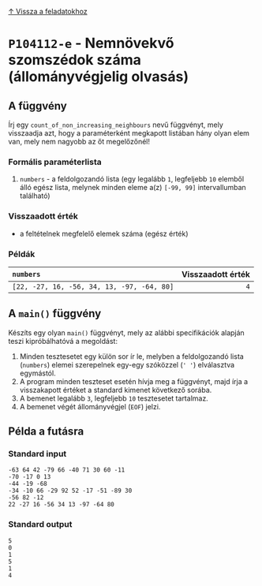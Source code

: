 
[↑ Vissza a feladatokhoz](./README.md)

# `P104112-e` - Nemnövekvő szomszédok száma (állományvégjelig olvasás)

## A függvény

Írj egy `count_of_non_increasing_neighbours` nevű függvényt, mely visszaadja azt, hogy a paraméterként megkapott listában hány olyan elem van, mely nem nagyobb az őt megelőzőnél!

### Formális paraméterlista

1. `numbers` - a feldolgozandó lista (egy legalább `1`, legfeljebb `10` elemből álló egész lista, melynek minden eleme a(z) `[-99, 99]` intervallumban található)

### Visszaadott érték

* a feltételnek megfelelő elemek száma (egész érték)

### Példák

| `numbers` | Visszaadott érték | 
| :--- | --: | 
| `[22, -27, 16, -56, 34, 13, -97, -64, 80]` | `4` | 

## A `main()` függvény

Készíts egy olyan `main()` függvényt, mely az alábbi specifikációk alapján teszi kipróbálhatóvá a megoldást:

1. Minden tesztesetet egy külön sor ír le, melyben a feldolgozandó lista (`numbers`) elemei szerepelnek egy-egy szóközzel (`' '`) elválasztva egymástól.
1. A program minden teszteset esetén hívja meg a függvényt, majd írja a visszakapott értéket a standard kimenet következő sorába.
1. A bemenet legalább `3`, legfeljebb `10` tesztesetet tartalmaz.
1. A bemenet végét állományvégjel (`EOF`) jelzi.

## Példa a futásra

### Standard input

```
-63 64 42 -79 66 -40 71 30 60 -11
-70 -17 0 13
-44 -19 -68
-34 -10 66 -29 92 52 -17 -51 -89 30
-56 82 -12
22 -27 16 -56 34 13 -97 -64 80
```

### Standard output

```
5
0
1
5
1
4
```